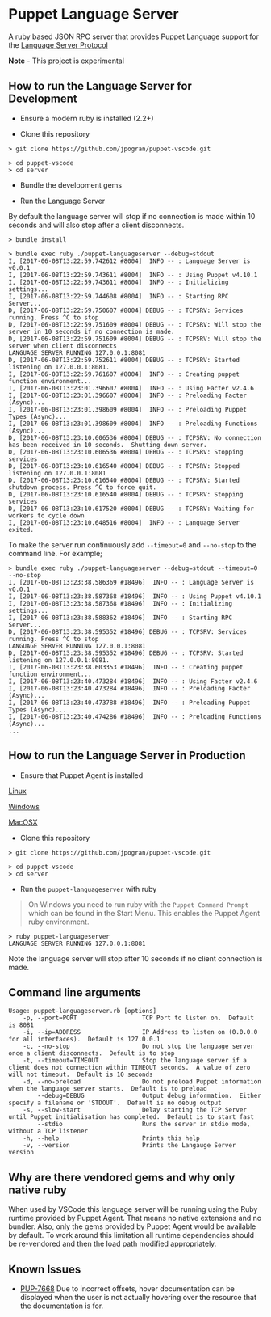 # Puppet Language Server

A ruby based JSON RPC server that provides Puppet Language support for the [Language Server Protocol](https://github.com/Microsoft/language-server-protocol)

**Note** - This project is experimental

## How to run the Language Server for Development

* Ensure a modern ruby is installed (2.2+)

* Clone this repository

```
> git clone https://github.com/jpogran/puppet-vscode.git

> cd puppet-vscode
> cd server
```

* Bundle the development gems

* Run the Language Server

By default the language server will stop if no connection is made within 10 seconds and will also stop after a client disconnects.

```
> bundle install

> bundle exec ruby ./puppet-languageserver --debug=stdout
I, [2017-06-08T13:22:59.742612 #8004]  INFO -- : Language Server is v0.0.1
I, [2017-06-08T13:22:59.743611 #8004]  INFO -- : Using Puppet v4.10.1
I, [2017-06-08T13:22:59.743611 #8004]  INFO -- : Initializing settings...
I, [2017-06-08T13:22:59.744608 #8004]  INFO -- : Starting RPC Server...
D, [2017-06-08T13:22:59.750607 #8004] DEBUG -- : TCPSRV: Services running. Press ^C to stop
D, [2017-06-08T13:22:59.751609 #8004] DEBUG -- : TCPSRV: Will stop the server in 10 seconds if no connection is made.
D, [2017-06-08T13:22:59.751609 #8004] DEBUG -- : TCPSRV: Will stop the server when client disconnects
LANGUAGE SERVER RUNNING 127.0.0.1:8081
D, [2017-06-08T13:22:59.752611 #8004] DEBUG -- : TCPSRV: Started listening on 127.0.0.1:8081.
I, [2017-06-08T13:22:59.761607 #8004]  INFO -- : Creating puppet function environment...
I, [2017-06-08T13:23:01.396607 #8004]  INFO -- : Using Facter v2.4.6
I, [2017-06-08T13:23:01.396607 #8004]  INFO -- : Preloading Facter (Async)...
I, [2017-06-08T13:23:01.398609 #8004]  INFO -- : Preloading Puppet Types (Async)...
I, [2017-06-08T13:23:01.398609 #8004]  INFO -- : Preloading Functions (Async)...
D, [2017-06-08T13:23:10.606536 #8004] DEBUG -- : TCPSRV: No connection has been received in 10 seconds.  Shutting down server.
D, [2017-06-08T13:23:10.606536 #8004] DEBUG -- : TCPSRV: Stopping services
D, [2017-06-08T13:23:10.616540 #8004] DEBUG -- : TCPSRV: Stopped listening on 127.0.0.1:8081
D, [2017-06-08T13:23:10.616540 #8004] DEBUG -- : TCPSRV: Started shutdown process. Press ^C to force quit.
D, [2017-06-08T13:23:10.616540 #8004] DEBUG -- : TCPSRV: Stopping services
D, [2017-06-08T13:23:10.617520 #8004] DEBUG -- : TCPSRV: Waiting for workers to cycle down
I, [2017-06-08T13:23:10.648516 #8004]  INFO -- : Language Server exited.
```

To make the server run continuously add `--timeout=0` and `--no-stop` to the command line. For example;

```
> bundle exec ruby ./puppet-languageserver --debug=stdout --timeout=0 --no-stop
I, [2017-06-08T13:23:38.586369 #18496]  INFO -- : Language Server is v0.0.1
I, [2017-06-08T13:23:38.587368 #18496]  INFO -- : Using Puppet v4.10.1
I, [2017-06-08T13:23:38.587368 #18496]  INFO -- : Initializing settings...
I, [2017-06-08T13:23:38.588362 #18496]  INFO -- : Starting RPC Server...
D, [2017-06-08T13:23:38.595352 #18496] DEBUG -- : TCPSRV: Services running. Press ^C to stop
LANGUAGE SERVER RUNNING 127.0.0.1:8081
D, [2017-06-08T13:23:38.595352 #18496] DEBUG -- : TCPSRV: Started listening on 127.0.0.1:8081.
I, [2017-06-08T13:23:38.603353 #18496]  INFO -- : Creating puppet function environment...
I, [2017-06-08T13:23:40.473284 #18496]  INFO -- : Using Facter v2.4.6
I, [2017-06-08T13:23:40.473284 #18496]  INFO -- : Preloading Facter (Async)...
I, [2017-06-08T13:23:40.473788 #18496]  INFO -- : Preloading Puppet Types (Async)...
I, [2017-06-08T13:23:40.474286 #18496]  INFO -- : Preloading Functions (Async)...
...
```

## How to run the Language Server in Production

* Ensure that Puppet Agent is installed

[Linux](https://docs.puppet.com/puppet/4.10/install_linux.html)

[Windows](https://docs.puppet.com/puppet/4.10/install_windows.html)

[MacOSX](https://docs.puppet.com/puppet/4.10/install_osx.html)


* Clone this repository

```
> git clone https://github.com/jpogran/puppet-vscode.git

> cd puppet-vscode
> cd server
```

* Run the `puppet-languageserver` with ruby

> On Windows you need to run ruby with the `Puppet Command Prompt` which can be found in the Start Menu.  This enables the Puppet Agent ruby environment.

```
> ruby puppet-languageserver
LANGUAGE SERVER RUNNING 127.0.0.1:8081
```

Note the language server will stop after 10 seconds if no client connection is made.

## Command line arguments

```
Usage: puppet-languageserver.rb [options]
    -p, --port=PORT                  TCP Port to listen on.  Default is 8081
    -i, --ip=ADDRESS                 IP Address to listen on (0.0.0.0 for all interfaces).  Default is 127.0.0.1
    -c, --no-stop                    Do not stop the language server once a client disconnects.  Default is to stop
    -t, --timeout=TIMEOUT            Stop the language server if a client does not connection within TIMEOUT seconds.  A value of zero will not timeout.  Default is 10 seconds
    -d, --no-preload                 Do not preload Puppet information when the language server starts.  Default is to preload
        --debug=DEBUG                Output debug information.  Either specify a filename or 'STDOUT'.  Default is no debug output
    -s, --slow-start                 Delay starting the TCP Server until Puppet initialisation has completed.  Default is to start fast
        --stdio                      Runs the server in stdio mode, without a TCP listener
    -h, --help                       Prints this help
    -v, --version                    Prints the Langauge Server version
```

## Why are there vendored gems and why only native ruby

When used by VSCode this language server will be running using the Ruby runtime provided by Puppet Agent.  That means no native extensions and no bundler.  Also, only the gems provided by Puppet Agent would be available by default.  To work around this limitation all runtime dependencies should be re-vendored and then the load path modified appropriately.

## Known Issues

* [PUP-7668](https://tickets.puppetlabs.com/browse/PUP-7668) Due to incorrect offsets, hover documentation can be displayed when the user is not actually hovering over the resource that the documentation is for.
